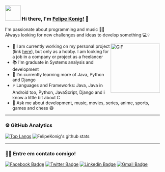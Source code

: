 ### <img src="https://i.pinimg.com/originals/00/4b/17/004b173f6e3d6843df10114e087f30a8.gif" width="50" height="50" /> Hi there, I'm [Felipe Konig!](https://github.com/FelipeKonig) 👋

I'm passionate about programming and music 💙🎵 <br />
Always looking for new challenges and ideas to develop something 💻:bulb:

<img align="right" alt="GIF" height="160px" src="https://media.giphy.com/media/du3J3cXyzhj75IOgvA/giphy.gif" />

- 🔭 I am currently working on my personal project (link [here](https://clickreservas.pythonanywhere.com/)), but only as a hobby. I am looking for a job in a company or project as a freelancer
- 📚 I'm graduate in Systems analysis and development
- 🌱 I’m currently learning more of Java, Python and Django
- ⚡ Languages and Frameworks: Java, Java in Android too, Python, JavaScript, Django and i know a little bit about C
- 💬 Ask me about development, music, movies, series, anime, sports, games and chess :smile:

---

### ⚙️ GitHub Analytics

[![Top Langs](https://github-readme-stats.vercel.app/api/top-langs/?username=FelipeKonig&layout=compact&theme=highcontrast)](https://github.com/FelipeKonig/)
![FelipeKonig's github stats](https://github-readme-stats.vercel.app/api?username=FelipeKonig&count_private=true&show_icons=true&theme=highcontrast)

-----

### 🤝🏻 Entre em contato comigo!

[![Facebook Badge](https://img.shields.io/badge/Facebook-Felipe%20Konig-blue)](https://www.facebook.com/felipe.konig.3/)
[![Twitter Badge](https://img.shields.io/badge/Twitter-Felipe%20Konig-blue)](https://twitter.com/FelipeKonig4) 
[![Linkedin Badge](https://img.shields.io/badge/LinkedIn-Felipe%20Konig-blue)](https://www.linkedin.com/in/felipe-konig-10bb8a190/) 
[![Gmail Badge](https://img.shields.io/badge/Gmail-lipekonig%40gmail.com-orange)](mailto:lipekonig@gmail.com)
